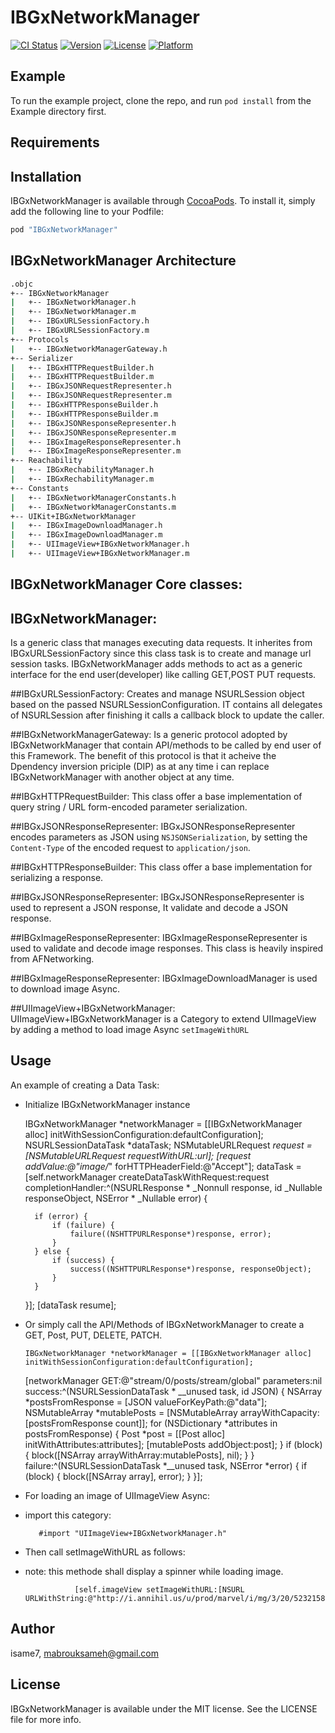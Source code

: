 # IBGxNetworkManager

[![CI Status](http://img.shields.io/travis/isame7/IBGxNetworkManager.svg?style=flat)](https://travis-ci.org/isame7/IBGxNetworkManager)
[![Version](https://img.shields.io/cocoapods/v/IBGxNetworkManager.svg?style=flat)](http://cocoapods.org/pods/IBGxNetworkManager)
[![License](https://img.shields.io/cocoapods/l/IBGxNetworkManager.svg?style=flat)](http://cocoapods.org/pods/IBGxNetworkManager)
[![Platform](https://img.shields.io/cocoapods/p/IBGxNetworkManager.svg?style=flat)](http://cocoapods.org/pods/IBGxNetworkManager)

## Example

To run the example project, clone the repo, and run `pod install` from the Example directory first.

## Requirements

## Installation

IBGxNetworkManager is available through [CocoaPods](http://cocoapods.org). To install
it, simply add the following line to your Podfile:

```ruby
pod "IBGxNetworkManager"
```
## IBGxNetworkManager Architecture
```bash
.objc
+-- IBGxNetworkManager
|   +-- IBGxNetworkManager.h
|   +-- IBGxNetworkManager.m
|   +-- IBGxURLSessionFactory.h
|   +-- IBGxURLSessionFactory.m
+-- Protocols
|   +-- IBGxNetworkManagerGateway.h
+-- Serializer
|   +-- IBGxHTTPRequestBuilder.h
|   +-- IBGxHTTPRequestBuilder.m
|   +-- IBGxJSONRequestRepresenter.h
|   +-- IBGxJSONRequestRepresenter.m
|   +-- IBGxHTTPResponseBuilder.h
|   +-- IBGxHTTPResponseBuilder.m
|   +-- IBGxJSONResponseRepresenter.h
|   +-- IBGxJSONResponseRepresenter.m
|   +-- IBGxImageResponseRepresenter.h
|   +-- IBGxImageResponseRepresenter.m
+-- Reachability
|   +-- IBGxRechabilityManager.h
|   +-- IBGxRechabilityManager.m
+-- Constants
|   +-- IBGxNetworkManagerConstants.h
|   +-- IBGxNetworkManagerConstants.m
+-- UIKit+IBGxNetworkManager
|   +-- IBGxImageDownloadManager.h
|   +-- IBGxImageDownloadManager.m
|   +-- UIImageView+IBGxNetworkManager.h
|   +-- UIImageView+IBGxNetworkManager.m
```
## IBGxNetworkManager Core classes:

## IBGxNetworkManager:
Is a generic class that manages executing data requests. It inherites from IBGxURLSessionFactory since this class task is to create and manage url session tasks. IBGxNetworkManager adds methods to act as a generic interface for the end user(developer) like calling GET,POST PUT requests.

##IBGxURLSessionFactory:
Creates and manage NSURLSession object based on the passed NSURLSessionConfiguration. IT contains all delegates of NSURLSession after finishing it calls a callback block to update the caller.

##IBGxNetworkManagerGateway:
Is a generic protocol adopted by IBGxNetworkManager that contain API/methods to be called by end user of this Framework. The benefit of this protocol is that it acheive the Dpendency inversion priciple (DIP) as at any time i can replace IBGxNetworkManager with another object at any time. 

##IBGxHTTPRequestBuilder:
This class offer a base implementation of query string / URL form-encoded parameter serialization. 

##IBGxJSONResponseRepresenter:
IBGxJSONResponseRepresenter encodes parameters as JSON using `NSJSONSerialization`, by setting the `Content-Type` of the encoded request to `application/json`.

##IBGxHTTPResponseBuilder:
This class offer a base implementation for serializing a response.

##IBGxJSONResponseRepresenter:
 IBGxJSONResponseRepresenter is used to represent a JSON response, It validate and decode a JSON response.

##IBGxImageResponseRepresenter:
IBGxImageResponseRepresenter is used to validate and decode image responses. This class is heavily inspired from AFNetworking.

##IBGxImageResponseRepresenter:
IBGxImageDownloadManager is used to download image Async.

##UIImageView+IBGxNetworkManager:
UIImageView+IBGxNetworkManager is a Category to extend UIImageView by adding a method to load image Async `setImageWithURL`


Usage
-----
An example of creating a Data Task:

- Initialize IBGxNetworkManager instance


    IBGxNetworkManager *networkManager = [[IBGxNetworkManager alloc] initWithSessionConfiguration:defaultConfiguration];
    NSURLSessionDataTask *dataTask;
    NSMutableURLRequest *request = [NSMutableURLRequest requestWithURL:url];
    [request addValue:@"image/*" forHTTPHeaderField:@"Accept"];
     dataTask = [self.networkManager createDataTaskWithRequest:request completionHandler:^(NSURLResponse * _Nonnull response, id  _Nullable responseObject, NSError * _Nullable error) {

        if (error) {
            if (failure) {
                failure((NSHTTPURLResponse*)response, error);
            }
        } else {
            if (success) {
                success((NSHTTPURLResponse*)response, responseObject);
            }
        }

    }];
    [dataTask resume];



- Or simply call the API/Methods of IBGxNetworkManager to create a GET, Post, PUT, DELETE, PATCH.


      IBGxNetworkManager *networkManager = [[IBGxNetworkManager alloc] initWithSessionConfiguration:defaultConfiguration];
     [networkManager GET:@"stream/0/posts/stream/global" parameters:nil success:^(NSURLSessionDataTask * __unused task, id JSON) {
        NSArray *postsFromResponse = [JSON valueForKeyPath:@"data"];
        NSMutableArray *mutablePosts = [NSMutableArray arrayWithCapacity:[postsFromResponse count]];
        for (NSDictionary *attributes in postsFromResponse) {
            Post *post = [[Post alloc] initWithAttributes:attributes];
            [mutablePosts addObject:post];
          }
        if (block) {
            block([NSArray arrayWithArray:mutablePosts], nil);
        }
    } failure:^(NSURLSessionDataTask *__unused task, NSError *error) {
        if (block) {
            block([NSArray array], error);
        }
    }];

- For loading an image of UIImageView Async:

- import this category:


         #import "UIImageView+IBGxNetworkManager.h"
        

 - Then call setImageWithURL as follows:
 - note: this methode shall display a spinner while loading image.



                  [self.imageView setImageWithURL:[NSURL URLWithString:@"http://i.annihil.us/u/prod/marvel/i/mg/3/20/5232158de5b16.jpg"]];


## Author

isame7, mabrouksameh@gmail.com

## License

IBGxNetworkManager is available under the MIT license. See the LICENSE file for more info.
